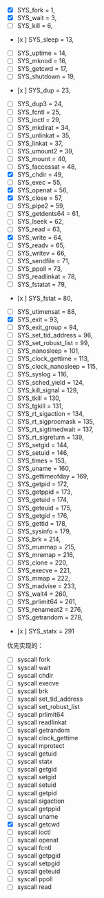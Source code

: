 - [x] SYS_fork = 1,
- [x] SYS_wait = 3,
- [ ] SYS_kill = 6,
- [x ] SYS_sleep = 13,
- [ ] SYS_uptime = 14,
- [ ] SYS_mknod = 16,
- [ ] SYS_getcwd = 17,
- [ ] SYS_shutdown = 19,
- [x ] SYS_dup = 23,
- [ ] SYS_dup3 = 24,
- [ ] SYS_fcntl = 25,
- [ ] SYS_ioctl = 29,
- [ ] SYS_mkdirat = 34,
- [ ] SYS_unlinkat = 35,
- [ ] SYS_linkat = 37,
- [ ] SYS_umount2 = 39,
- [ ] SYS_mount = 40,
- [ ] SYS_faccessat = 48,
- [x] SYS_chdir = 49,
- [ ] SYS_exec = 55,
- [x] SYS_openat = 56,
- [x] SYS_close = 57,
- [ ] SYS_pipe2 = 59,
- [ ] SYS_getdents64 = 61,
- [ ] SYS_lseek = 62,
- [ ] SYS_read = 63,
- [x] SYS_write = 64,
- [ ] SYS_readv = 65,
- [ ] SYS_writev = 66,
- [ ] SYS_sendfile = 71,
- [ ] SYS_ppoll = 73,
- [ ] SYS_readlinkat = 78,
- [ ] SYS_fstatat = 79,
- [x ] SYS_fstat = 80,
- [ ] SYS_utimensat = 88,
- [x] SYS_exit = 93,
- [ ] SYS_exit_group = 94,
- [ ] SYS_set_tid_address = 96,
- [ ] SYS_set_robust_list = 99,
- [ ] SYS_nanosleep = 101,
- [ ] SYS_clock_gettime = 113,
- [ ] SYS_clock_nanosleep = 115,
- [ ] SYS_syslog = 116,
- [ ] SYS_sched_yield = 124,
- [ ] SYS_kill_signal = 129,
- [ ] SYS_tkill = 130,
- [ ] SYS_tgkill = 131,
- [ ] SYS_rt_sigaction = 134,
- [ ] SYS_rt_sigprocmask = 135,
- [ ] SYS_rt_sigtimedwait = 137,
- [ ] SYS_rt_sigreturn = 139,
- [ ] SYS_setgid = 144,
- [ ] SYS_setuid = 146,
- [ ] SYS_times = 153,
- [ ] SYS_uname = 160,
- [ ] SYS_gettimeofday = 169,
- [ ] SYS_getpid = 172,
- [ ] SYS_getppid = 173,
- [ ] SYS_getuid = 174,
- [ ] SYS_geteuid = 175,
- [ ] SYS_getgid = 176,
- [ ] SYS_gettid = 178,
- [ ] SYS_sysinfo = 179,
- [ ] SYS_brk = 214,
- [ ] SYS_munmap = 215,
- [ ] SYS_mremap = 216,
- [ ] SYS_clone = 220,
- [ ] SYS_execve = 221,
- [ ] SYS_mmap = 222,
- [ ] SYS_madvise = 233,
- [ ] SYS_wait4 = 260,
- [ ] SYS_prlimit64 = 261,
- [ ] SYS_renameat2 = 276,
- [ ] SYS_getrandom = 278,
- [x ] SYS_statx = 291



优先实现的：
- [ ] syscall fork            
- [ ] syscall wait            
- [ ] syscall chdir           
- [ ] syscall execve          
- [ ] syscall brk             
- [ ] syscall set_tid_address 
- [ ] syscall set_robust_list 
- [ ] syscall prlimit64       
- [ ] syscall readlinkat      
- [ ] syscall getrandom       
- [ ] syscall clock_gettime         
- [ ] syscall mprotect        
- [ ] syscall getuid          
- [ ] syscall statx           
- [ ] syscall getgid          
- [ ] syscall setgid          
- [ ] syscall setuid          
- [ ] syscall getpid          
- [ ] syscall sigaction       
- [ ] syscall getppid         
- [ ] syscall uname           
- [x] syscall getcwd          
- [ ] syscall ioctl           
- [ ] syscall openat          
- [ ] syscall fcntl           
- [ ] syscall getpgid         
- [ ] syscall setpgid         
- [ ] syscall geteuid         
- [ ] syscall ppoll           
- [ ] syscall read